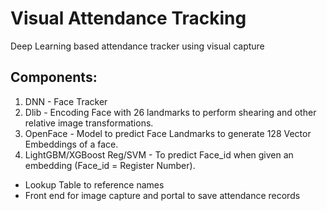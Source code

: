 # Visual Attendance Tracking
Deep Learning based attendance tracker using visual capture

## Components:
1. DNN - Face Tracker
2. Dlib - Encoding Face with 26 landmarks to perform shearing and other relative image transformations.
3. OpenFace - Model to predict Face Landmarks to generate 128 Vector Embeddings of a face.
4. LightGBM/XGBoost Reg/SVM - To predict Face_id when given an embedding (Face_id = Register Number).
* Lookup Table to reference names
* Front end for image capture and portal to save attendance records

